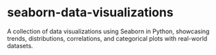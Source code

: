 # seaborn-data-visualizations
A collection of data visualizations using Seaborn in Python, showcasing trends, distributions, correlations, and categorical plots with real-world datasets.
